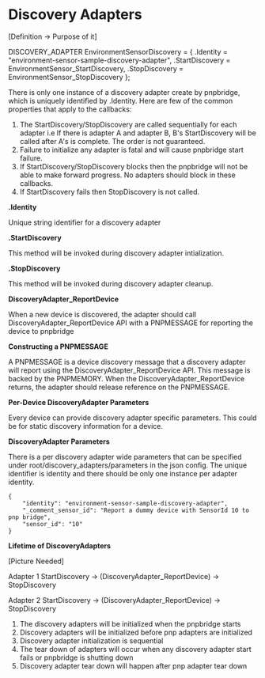 # Discovery Adapters

[Definition -> Purpose of it]

DISCOVERY_ADAPTER EnvironmentSensorDiscovery = {
    .Identity = "environment-sensor-sample-discovery-adapter",
    .StartDiscovery = EnvironmentSensor_StartDiscovery,
    .StopDiscovery = EnvironmentSensor_StopDiscovery
};

There is only one instance of a discovery adapter create by pnpbridge, which is uniquely identified by .Identity. Here are few of the common properties that apply to the callbacks:

1. The StartDiscovery/StopDiscovery are called sequentially for each adapter i.e If there is adapter A and adapter B, B's StartDiscovery will be called after A's is complete. The order is not guaranteed. 
2. Failure to initialize any adapter is fatal and will cause pnpbridge start failure.
3. If StartDiscovery/StopDiscovery blocks then the pnpbridge will not be able to make forward progress. No adapters should block in these callbacks.
4. If StartDiscovery fails then StopDiscovery is not called.

**.Identity**

Unique string identifier for a discovery adapter

**.StartDiscovery**

This method will be invoked during discovery adapter intialization.

**.StopDiscovery**

This method will be invoked during discovery adapter cleanup.

**DiscoveryAdapter_ReportDevice**

When a new device is discovered, the adapter should call DiscoveryAdapter_ReportDevice API with a PNPMESSAGE for reporting the device to pnpbridge

**Constructing a PNPMESSAGE**

A PNPMESSAGE is a device discovery message that a discovery adapter will report using the DiscoveryAdapter_ReportDevice API. This message is backed by the PNPMEMORY. When the DiscoveryAdapter_ReportDevice returns, the adapter should release reference
on the PNPMESSAGE.

**Per-Device DiscoveryAdapter Parameters**

Every device can provide discovery adapter specific parameters. This could be for static discovery information for a device.

**DiscoveryAdapter Parameters**

There is a per discovery adapter wide parameters that can be specified under root/discovery_adapters/parameters in the json config. The unique identifier is identity and there should be only one instance per adapter identity.

    {
        "identity": "environment-sensor-sample-discovery-adapter",
        "_comment_sensor_id": "Report a dummy device with SensorId 10 to pnp bridge",
        "sensor_id": "10"
    }

**Lifetime of DiscoveryAdapters**

[Picture Needed]

Adapter 1
StartDiscovery -> (DiscoveryAdapter_ReportDevice) -> StopDiscovery

Adapter 2
StartDiscovery -> (DiscoveryAdapter_ReportDevice) -> StopDiscovery

1. The discovery adapters will be initialized when the pnpbridge starts
2. Discovery adapters will be initialized before pnp adapters are initialized
3. Discovery adapter initialization is sequential 
4. The tear down of adapters will occur when any discovery adapter start fails or pnpbridge is shutting down
5. Discovery adapter tear down will happen after pnp adapter tear down

